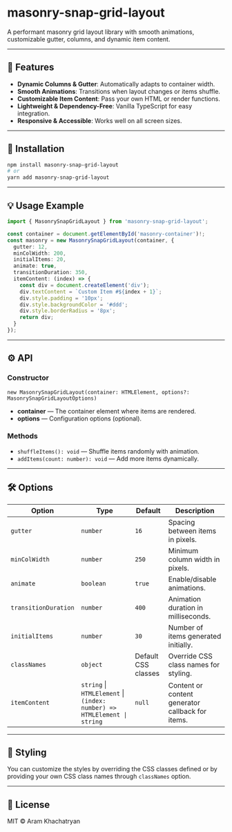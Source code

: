 # masonry-snap-grid-layout

A performant masonry grid layout library with smooth animations, customizable gutter, columns, and dynamic item content.

---

## 🚀 Features

- **Dynamic Columns & Gutter**: Automatically adapts to container width.
- **Smooth Animations**: Transitions when layout changes or items shuffle.
- **Customizable Item Content**: Pass your own HTML or render functions.
- **Lightweight & Dependency-Free**: Vanilla TypeScript for easy integration.
- **Responsive & Accessible**: Works well on all screen sizes.

---

## 🔧 Installation

```bash
npm install masonry-snap-grid-layout
# or
yarn add masonry-snap-grid-layout
```

---

## 💡 Usage Example

```ts
import { MasonrySnapGridLayout } from 'masonry-snap-grid-layout';

const container = document.getElementById('masonry-container')!;
const masonry = new MasonrySnapGridLayout(container, {
  gutter: 12,
  minColWidth: 200,
  initialItems: 20,
  animate: true,
  transitionDuration: 350,
  itemContent: (index) => {
    const div = document.createElement('div');
    div.textContent = `Custom Item #${index + 1}`;
    div.style.padding = '10px';
    div.style.backgroundColor = '#ddd';
    div.style.borderRadius = '8px';
    return div;
  }
});
```

---

## ⚙️ API

### Constructor

`new MasonrySnapGridLayout(container: HTMLElement, options?: MasonrySnapGridLayoutOptions)`

- **container** — The container element where items are rendered.
- **options** — Configuration options (optional).

### Methods

- `shuffleItems(): void` — Shuffle items randomly with animation.
- `addItems(count: number): void` — Add more items dynamically.

---

## 🛠️ Options

| Option             | Type                               | Default     | Description                              |
|--------------------|----------------------------------|-------------|------------------------------------------|
| `gutter`           | `number`                         | `16`        | Spacing between items in pixels.        |
| `minColWidth`      | `number`                         | `250`       | Minimum column width in pixels.         |
| `animate`          | `boolean`                        | `true`      | Enable/disable animations.               |
| `transitionDuration` | `number`                       | `400`       | Animation duration in milliseconds.     |
| `initialItems`     | `number`                         | `30`        | Number of items generated initially.    |
| `classNames`       | `object`                         | Default CSS classes | Override CSS class names for styling.   |
| `itemContent`      | `string` \| `HTMLElement` \| `(index: number) => HTMLElement \| string` | `null` | Content or content generator callback for items. |

---

## 🎨 Styling

You can customize the styles by overriding the CSS classes defined or by providing your own CSS class names through `classNames` option.

---

## 📄 License

MIT © Aram Khachatryan

